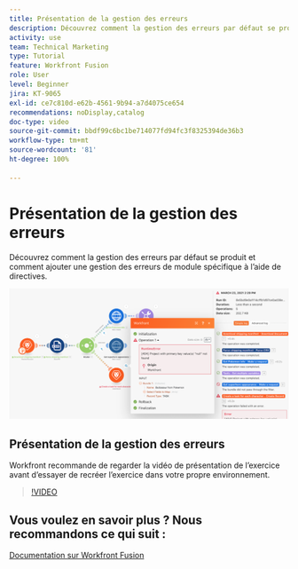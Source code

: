 ```yaml
---
title: Présentation de la gestion des erreurs
description: Découvrez comment la gestion des erreurs par défaut se produit et comment ajouter une gestion spécifique des erreurs de module à l’aide de directives dans  [!DNL Adobe Workfront Fusion].
activity: use
team: Technical Marketing
type: Tutorial
feature: Workfront Fusion
role: User
level: Beginner
jira: KT-9065
exl-id: ce7c810d-e62b-4561-9b94-a7d4075ce654
recommendations: noDisplay,catalog
doc-type: video
source-git-commit: bbdf99c6bc1be714077fd94fc3f8325394de36b3
workflow-type: tm+mt
source-wordcount: '81'
ht-degree: 100%

---
```


# Présentation de la gestion des erreurs

Découvrez comment la gestion des erreurs par défaut se produit et comment ajouter une gestion des erreurs de module spécifique à l’aide de directives.

![Une image d’un scénario avec gestion des erreurs](assets/troubleshooting-and-error-handling-7.png)

## Présentation de la gestion des erreurs

Workfront recommande de regarder la vidéo de présentation de l’exercice avant d’essayer de recréer l’exercice dans votre propre environnement.

>[!VIDEO](https://video.tv.adobe.com/v/3418142/?quality=12&learn=on&enablevpops=1&captions=fre_fr)

## Vous voulez en savoir plus ? Nous recommandons ce qui suit :

[Documentation sur Workfront Fusion](https://experienceleague.adobe.com/fr/docs/workfront-fusion/using/get-started-with-fusion/understand-workfront-fusion/workfront-fusion-overview)
